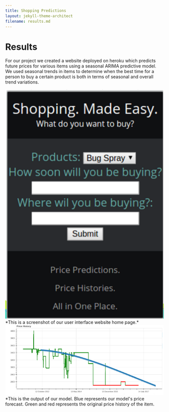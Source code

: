 ```yaml
---
title: Shopping Predictions
layout: jekyll-theme-architect
filename: results.md
--- 
```


# Results
For our project we created a website deployed on heroku which predicts future prices for various items using a seasonal ARIMA predictive model. We used seasonal trends in items to determine when the best time for a person to buy a certain product is both in terms of seasonal and overall trend variations. 

<img src="https://raw.githubusercontent.com/vickymmcd/AmazonSoftDesWarriors/master/images/homepage.png" alt ="" />
*This is a screenshot of our user interface website home page.*

<img src="https://raw.githubusercontent.com/vickymmcd/AmazonSoftDesWarriors/master/images/pricehistory.png" alt ="" />
*This is the output of our model. Blue represents our model's price forecast. Green and red represents the original price history of the item.


